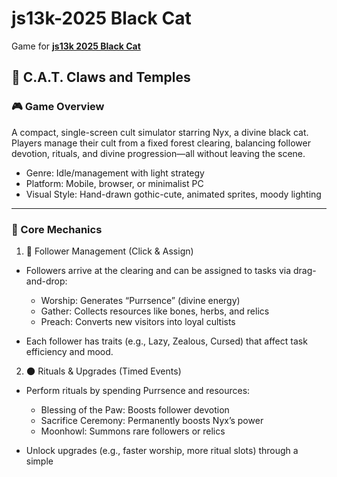 # js13k-2025 Black Cat
Game for **[js13k 2025 Black Cat](https://js13kgames.com/2025/)**

## 🐾 C.A.T. Claws and Temples

### 🎮 Game Overview
A compact, single-screen cult simulator starring Nyx, a divine black cat. Players manage their cult from a fixed forest clearing, balancing follower devotion, rituals, and divine progression—all without leaving the scene.

- Genre: Idle/management with light strategy
- Platform: Mobile, browser, or minimalist PC
- Visual Style: Hand-drawn gothic-cute, animated sprites, moody lighting

---

### 🧱 Core Mechanics

1. 🐾 Follower Management (Click & Assign)
- Followers arrive at the clearing and can be assigned to tasks via drag-and-drop:
  - Worship: Generates “Purrsence” (divine energy)
  - Gather: Collects resources like bones, herbs, and relics
  - Preach: Converts new visitors into loyal cultists

- Each follower has traits (e.g., Lazy, Zealous, Cursed) that affect task efficiency and mood.

2. 🌑 Rituals & Upgrades (Timed Events)
- Perform rituals by spending Purrsence and resources:
  - Blessing of the Paw: Boosts follower devotion
  - Sacrifice Ceremony: Permanently boosts Nyx’s power
  - Moonhowl: Summons rare followers or relics

- Unlock upgrades (e.g., faster worship, more ritual slots) through a simple
